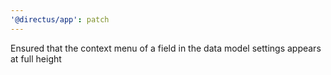 ```yaml
---
'@directus/app': patch
---
```


Ensured that the context menu of a field in the data model settings appears at full height
